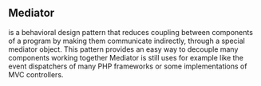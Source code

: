## Mediator
is a behavioral design pattern that reduces coupling between
components of a program by making them communicate
indirectly, through a special mediator object.
This pattern provides an easy way to decouple many
components working together
Mediator is still uses for example like the event
dispatchers of many PHP frameworks or some
implementations of MVC controllers.